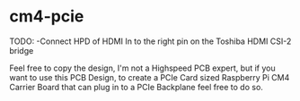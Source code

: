 # cm4-pcie
TODO:
-Connect HPD of HDMI In to the right pin on the Toshiba HDMI CSI-2 bridge

Feel free to copy the design, I'm not a Highspeed PCB expert, but if you want to use this PCB Design, to create a PCIe Card sized Raspberry Pi CM4 Carrier Board that can plug in to a PCIe Backplane feel free to do so.
